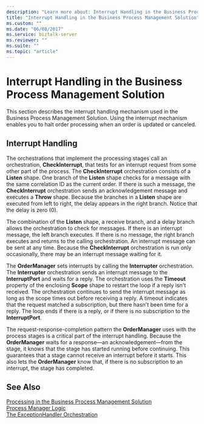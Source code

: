 ```yaml
---
description: "Learn more about: Interrupt Handling in the Business Process Management Solution"
title: "Interrupt Handling in the Business Process Management Solution"
ms.custom: ""
ms.date: "06/08/2017"
ms.service: biztalk-server
ms.reviewer: ""
ms.suite: ""
ms.topic: "article"
---
```

# Interrupt Handling in the Business Process Management Solution
This section describes the interrupt handling mechanism used in the Business Process Management Solution. Using the interrupt mechanism enables you to halt order processing when an order is updated or canceled.  
  
## Interrupt Handling  
 The orchestrations that implement the processing stages call an orchestration, **CheckInterrupt**, that tests for an interrupt request from some other part of the process. The **CheckInterrupt** orchestration consists of a **Listen** shape. One branch of the **Listen** shape checks for a message with the same correlation ID as the current order. If there is such a message, the **CheckInterrupt** orchestration sends an acknowledgement message and executes a **Throw** shape. Because the branches in a **Listen** shape are executed from left to right, the delay appears in the right branch. Notice that the delay is zero (0).  
  
 The combination of the **Listen** shape, a receive branch, and a delay branch allows the orchestration to check for messages. If there is an interrupt message, the left branch executes. If there is no message, the right branch executes and returns to the calling orchestration. An interrupt message can be sent at any time. Because the **CheckInterrupt** orchestration is run only occasionally, there may be an interrupt message waiting for it.  
  
 The **OrderManager** sets interrupts by calling the **Interrupter** orchestration. The **Interrupter** orchestration sends an interrupt message to the **InterruptPort** and waits for a reply. The orchestration uses the **Timeout** property of the enclosing **Scope** shape to restart the loop if a reply isn't received. The orchestration continues to send the interrupt message as long as the scope times out before receiving a reply. A timeout indicates that the request matched a subscription, but there hasn't been time for a reply. The loop ends if there is a reply, or if there is no subscription to the **InterruptPort**.  
  
 The request-response-completion pattern the **OrderManager** uses with the process stages is a critical part of the interrupt handling. Because the **OrderManager** waits for a response—an acknowledgement—from the stage, it knows that the stage has started running before continuing. This guarantees that a stage cannot receive an interrupt before it starts. This also lets the **OrderManager** know that, if there is no subscription to an interrupt, the stage has completed.  
  
## See Also  
 [Processing in the Business Process Management Solution](../core/processing-in-the-business-process-management-solution.md)   
 [Process Manager Logic](../core/process-manager-logic.md)   
 [The ExceptionHandler Orchestration](../core/the-exceptionhandler-orchestration.md)
